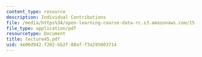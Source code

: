 ```yaml
---
content_type: resource
description: Individual Contributions
file: /media/https%3A/open-learning-course-data-rc.s3.amazonaws.com/15-351-managing-the-innovation-process-fall-2002/4e06d942f202bb2f88aff3a295003714_lecture45.pdf
file_type: application/pdf
resourcetype: Document
title: lecture45.pdf
uid: 4e06d942-f202-bb2f-88af-f3a295003714
---
```

